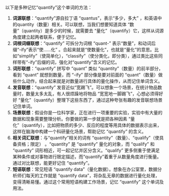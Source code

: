 以下是多种记忆“quantify”这个单词的方法：
1. **词源联想**：“quantify”源自拉丁语 “quantus”，表示“多少，多大” ，和英语中的quantity（数量）相关。可以联想，当我们想要知道具体 “数量”（quantity）是多少的时候，就需要去 “量化”（quantify）它，这样从词源角度建立起两者联系，便于记忆。
2. **词根词缀联想**：“quantify” 可拆分为词根 “quant-” 表示“数量”，和动词后缀“-ify”表示“使……化” 。合起来就是“使数量化”，也就是“量化”的意思。比如“simplify”（使简单化），“classify”（使分类化，即分类），通过类比这些同样带有“-ify”后缀的词，强化对“quantify”含义的记忆。
3. **词形联想**：“quantify” 拼写中 “quant” 类似 “quantity”（数量）的前半部分，看到 “quant” 就想到数量，而 “-ify” 部分像是要对前面的 “quant”（数量）做些什么动作，结合起来就是对数量进行具体的量化操作，从而记住单词含义。
4. **发音联想**：“quantify” 发音近似“宽踢飞”。可以想象一个场景，在统计物品数量时，数量太多太乱，有人很烦躁地将物品 “宽宽地一脚踢飞”，心想必须得好好 “量化”（quantify）整理下这些东西了，通过这种夸张有趣的发音联想场景记住单词。
5. **场景联想**：假设你是一位科学家，正在进行一项重要的实验，实验中有大量的数据和现象需要整理分析。你要做的第一步就是把各种因素 “量化”（quantify），比如把物质的多少、反应的程度等用具体的数据表示出来，这样在脑海中构建一个科研量化场景，帮助记忆 “quantify” 的含义。
6. **相关词汇联想**：与“quantify”相关的词有 “quantity”（数量）、“qualify”（使具备资格；限定） 。“quantity” 是 “quantify” 量化的对象，而 “qualify” 和 “quantify” 词形相近，可一起记忆并区分含义。“qualify” 更多侧重于使满足某种条件或对事物进行限定描述，而“quantify”着重于从数量角度进行衡量。通过对比联想，能更好记住 “quantify”。 
7. **短语联想**：常见短语 “quantify data”（量化数据）。想象在办公室里，数据分析师们每天的工作就是 “quantify data”，将杂乱无章的数据进行量化处理，变得清晰易懂。通过这个常用短语构建工作场景，记忆 “quantify” 这个单词及用法。 